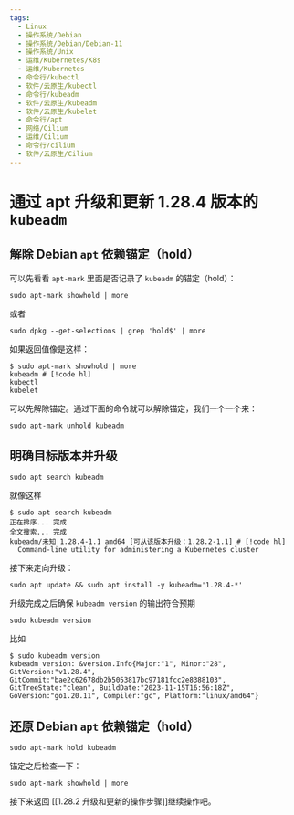 ```yaml
---
tags:
  - Linux
  - 操作系统/Debian
  - 操作系统/Debian/Debian-11
  - 操作系统/Unix
  - 运维/Kubernetes/K8s
  - 运维/Kubernetes
  - 命令行/kubectl
  - 软件/云原生/kubectl
  - 命令行/kubeadm
  - 软件/云原生/kubeadm
  - 软件/云原生/kubelet
  - 命令行/apt
  - 网络/Cilium
  - 运维/Cilium
  - 命令行/cilium
  - 软件/云原生/Cilium
---
```


# 通过 apt 升级和更新 1.28.4 版本的 `kubeadm`

## 解除 Debian `apt` 依赖锚定（hold）

可以先看看 `apt-mark` 里面是否记录了 `kubeadm` 的锚定（hold）：

```shell
sudo apt-mark showhold | more
```

或者

```shell
sudo dpkg --get-selections | grep 'hold$' | more
```

如果返回值像是这样：

```shell
$ sudo apt-mark showhold | more
kubeadm # [!code hl]
kubectl
kubelet
```

可以先解除锚定。通过下面的命令就可以解除锚定，我们一个一个来：

```shell
sudo apt-mark unhold kubeadm
```

## 明确目标版本并升级

```shell
sudo apt search kubeadm
```

就像这样

```shell
$ sudo apt search kubeadm
正在排序... 完成
全文搜索... 完成
kubeadm/未知 1.28.4-1.1 amd64 [可从该版本升级：1.28.2-1.1] # [!code hl]
  Command-line utility for administering a Kubernetes cluster
```

接下来定向升级：

```shell
sudo apt update && sudo apt install -y kubeadm='1.28.4-*'
```

升级完成之后确保 `kubeadm version` 的输出符合预期

```shell
sudo kubeadm version
```

比如

```shell
$ sudo kubeadm version
kubeadm version: &version.Info{Major:"1", Minor:"28", GitVersion:"v1.28.4", GitCommit:"bae2c62678db2b5053817bc97181fcc2e8388103", GitTreeState:"clean", BuildDate:"2023-11-15T16:56:18Z", GoVersion:"go1.20.11", Compiler:"gc", Platform:"linux/amd64"}
```

## 还原 Debian `apt` 依赖锚定（hold）

```shell
sudo apt-mark hold kubeadm
```

锚定之后检查一下：

```shell
sudo apt-mark showhold | more
```

接下来返回 [[1.28.2 升级和更新的操作步骤]]继续操作吧。